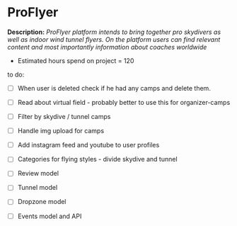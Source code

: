 # ProFlyer

**Description:**
_ProFlyer platform intends to bring together pro skydivers as well as indoor wind tunnel flyers. On the platform users can find relevant content and most importantly information about coaches worldwide_

- Estimated hours spend on project = 120

to do:

- [ ] When user is deleted check if he had any camps and delete them.
- [ ] Read about virtual field - probably better to use this for organizer-camps
- [ ] Filter by skydive / tunnel camps
- [ ] Handle img upload for camps
- [ ] Add instagram feed and youtube to user profiles
- [ ] Categories for flying styles - divide skydive and tunnel

- [ ] Review model
- [ ] Tunnel model
- [ ] Dropzone model
- [ ] Events model and API

